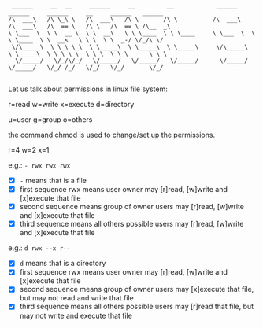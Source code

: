 ```

 ______     __  __     ______     __         __            ______     ______     ______     __     ______   ______  
/\  ___\   /\ \_\ \   /\  ___\   /\ \       /\ \          /\  ___\   /\  ___\   /\  == \   /\ \   /\  == \ /\__  _\ 
\ \___  \  \ \  __ \  \ \  __\   \ \ \____  \ \ \____     \ \___  \  \ \ \____  \ \  __<   \ \ \  \ \  _-/ \/_/\ \/ 
 \/\_____\  \ \_\ \_\  \ \_____\  \ \_____\  \ \_____\     \/\_____\  \ \_____\  \ \_\ \_\  \ \_\  \ \_\      \ \_\ 
  \/_____/   \/_/\/_/   \/_____/   \/_____/   \/_____/      \/_____/   \/_____/   \/_/ /_/   \/_/   \/_/       \/_/ 
                                                                                                                    

```

Let us talk about permissions in linux file system:

r=read
w=write
x=execute
d=directory

u=user
g=group
o=others

the command chmod is used to change/set up the permissions.

r=4
w=2
x=1

e.g.: `- rwx rwx rwx`
  - [x] `-` means that is a file
  - [x] first sequence rwx means user owner may [r]read, [w]write and [x]execute that file
  - [x] second sequence means group of owner users may [r]read, [w]write and [x]execute that file
  - [x] third sequence means all others possible users may [r]read, [w]write and [x]execute that file

e.g.: `d rwx --x r--`
  - [x] `d` means that is a directory
  - [x] first sequence rwx means user owner may [r]read, [w]write and [x]execute that file
  - [x] second sequence means group of owner users may [x]execute that file, but may not read and write that file
  - [x] third sequence means all others possible users may [r]read that file, but may not write and execute that file

